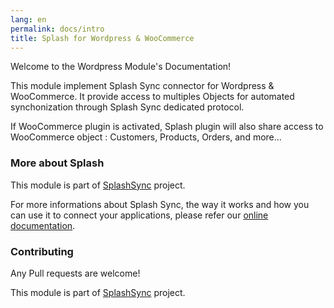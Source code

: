 ```yaml
---
lang: en
permalink: docs/intro
title: Splash for Wordpress & WooCommerce
---
```


Welcome to the Wordpress Module's Documentation!

This module implement Splash Sync connector for Wordpress & WooCommerce. It provide access to multiples Objects for automated synchonization through Splash Sync dedicated protocol.

If WooCommerce plugin is activated, Splash plugin will also share access to WooCommerce object : Customers, Products, Orders, and more...

### More about Splash

This module is part of [SplashSync](http://www.splashsync.com) project. 

For more informations about Splash Sync, the way it works and how you can use it to connect your applications, please refer our [online documentation](http://www.splashsync.com).

### Contributing

Any Pull requests are welcome! 

This module is part of [SplashSync](http://www.splashsync.com) project.